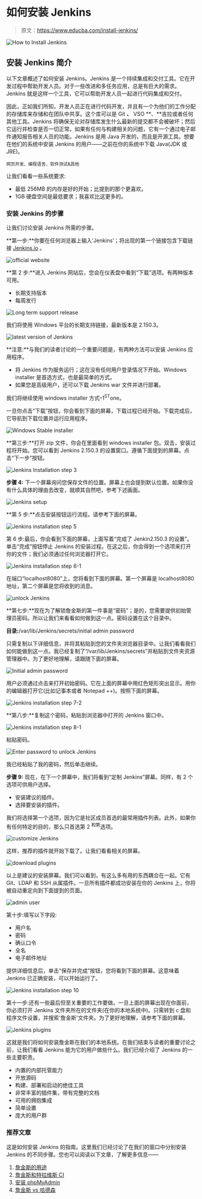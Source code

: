 # 如何安装 Jenkins

> 原文：<https://www.educba.com/install-jenkins/>

![How to Install Jenkins](img/1cc35dc8e778670eb59bbe1cc5ffe570.png)



## 安装 Jenkins 简介

以下文章概述了如何安装 Jenkins。Jenkins 是一个持续集成和交付工具。它在开发过程中帮助开发人员。对于一些改进和多任务应用，总是有巨大的需求。Jenkins 就是这样一个工具，它可以帮助开发人员一起进行代码集成和交付。

因此，正如我们所知，开发人员正在进行代码开发，并且有一个为他们的工作分配的存储库来存储和在团队中共享。这个库可以是 Git **、** VSO **、**吉拉或者任何其他工具。Jenkins 将确保无论对存储库发生什么最新的提交都不会被破坏；然后它运行并检查是否一切正常。如果有任何与构建相关的问题，它有一个通过电子邮件通知报告相关人员的功能。Jenkins 是用 Java 开发的，而且是开源工具。想要在他们的系统中安装 Jenkins 的用户——之前在你的系统中下载 Java(JDK 或 JRE)。

<small>网页开发、编程语言、软件测试&其他</small>

让我们看看一些系统要求:

*   最低 256MB 的内存是好的开始；比提到的那个更喜欢。
*   1GB 硬盘空间是最低要求；我喜欢比这更多的。

### 安装 Jenkins 的步骤

让我们讨论安装 Jenkins 所需的步骤。

**第一步:**你要在任何浏览器上输入‘Jenkins’；将出现的第一个链接包含下载链接 [Jenkins.io](https://www.jenkins.io/) 。

![official website](img/2500f28babe9997b867da7960f37ca6a.png)



**第 2 步:**进入 Jenkins 网站后，您会在仪表盘中看到“下载”选项。有两种版本可用。

*   长期支持版本
*   每周发行

![Long term support release](img/5a1ccc3702a8f0c110853a57c637405a.png)



我们将使用 Windows 平台的长期支持链接，最新版本是 2.150.3。

![latest version of Jenkins](img/f727c71f90f45de6e2c6d036f75e127b.png)



**注意:**与我们的读者讨论的一个重要问题是，有两种方法可以安装 Jenkins 应用程序。

*   将 Jenkins 作为服务运行；这在没有任何用户登录情况下开始。Windows installer 是首选方式，也是最简单的方式。
*   如果您是高级用户，还可以下载 Jenkins war 文件并进行部署。

我们将继续使用 windows installer 方式–1<sup>ST</sup>one。

一旦你点击“下载”按钮，你会看到下面的屏幕，下载过程已经开始。下载完成后，它导航到下载位置并运行应用程序。

![Windows Stable installer](img/e4ac45f0b50273b26804bcd6b9e7ab10.png)



**第三步:**打开 zip 文件，你会在里面看到 windows installer 包。双击，安装过程将开始。您可以看到 Jenkins 2.150.3 的设置窗口。遵循下面提到的屏幕。点击“下一步”按钮。

![Jenkins Installation step 3](img/e5c0a51021b1366d6bcaac5f5bddf07e.png)



**步骤 4:** 下一个屏幕询问您保存文件的位置。屏幕上也会提到默认位置。如果你没有什么具体的理由去改变，就顺其自然吧，参考下述画面。

![Jenkins setup](img/1e1a256e51ea99977adca74c51d825be.png)



**第 5 步:**点击安装按钮运行流程。请参考下面的屏幕。

![Jenkins installation step 5](img/e504b134287a434ab27cca9517d40db5.png)



第 6 步:最后，你会看到下面的屏幕，上面写着“完成了 Jenkin2.150.3 的设置”。单击“完成”按钮停止 Jenkins 的安装过程。在这之后，你会得到一个选项来打开你的文件；我们必须通过任何浏览器打开它。

![Jenkins installation step 6-1](img/81f80eede079976d7c8cecfdb941afd6.png)



在端口“localhost8080”上，您将看到下面的屏幕。第一个屏幕是 localhost8080 地址，第二个屏幕是您将收到的消息。

![unlock Jenkins ](img/b39c287d8d92ed8e31d1954792418be9.png)



**第七步:**现在为了解锁詹金斯的第一件事是“密码”；是的，您需要提供初始管理员密码。所以让我们来看看如何做到这一点。密码设置在这个目录中。

**目录:**/var/lib/Jenkins/secrets/initial admin password

只需复制以下详细信息，并将其粘贴到您的文件夹浏览器目录中。让我们看看我们如何能做到这一点。我已经复制了“/var/lib/Jenkins/secrets”并粘贴到文件夹资源管理器中。为了更好地理解，请跟随下面的屏幕。

![Initial admin password](img/1143a5771f4a64085a81a0c581c8a46a.png)



用户必须通过点击来打开初始密码。它在上面的屏幕中用红色矩形突出显示。用你的编辑器打开它(比如记事本或者 Notepad ++)。按照下面的屏幕。

![Jenkins installation step 7-2](img/83ad6d5d02e704e0358813c47b836da7.png)



**第八步:**复制这个密码，粘贴到浏览器中打开的 Jenkins 窗口中。

![Jenkins installation step 8-1](img/50333c2e28576e8c853802cf26383c4c.png)



粘贴密码。

![Enter password to unlock Jenkins](img/fe01a9063ad4e6ee955ad4b49753777f.png)



我已经粘贴了我的密码，然后单击继续。

**步骤 9:** 现在，在下一个屏幕中，我们将看到“定制 Jenkins”屏幕。同样，有 2 个选项可供用户选择。

*   安装建议的插件。
*   选择要安装的插件。

我们将选择第一个选项，因为它是社区成员首选的最常用插件列表。此外，如果你有任何特定的目的，那么只首选第 2 <sup>和第</sup>选项。

![customize Jenkins ](img/f18f90454389b84b03ee6430c28e2f96.png)



这样，推荐的插件就开始下载了。让我们看看相关的屏幕。

![download plugins](img/0d8f27a2cf8f765f583a1f8082031440.png)



以上是建议的安装屏幕。我们可以看到，有这么多有用的东西耦合在一起。它有 Git、LDAP 和 SSH 从属插件。一旦所有插件都成功安装在你的 Jenkins 上，你将被自动重定向到下面提到的页面。

![admin user](img/ee920660851656d72e90040361d41b53.png)



第十步:填写以下字段:

*   用户名
*   密码
*   确认口令
*   全名
*   电子邮件地址

提供详细信息后，单击“保存并完成”按钮，您将看到下面的屏幕。这意味着 Jenkins 已正确安装，可以开始运行了。

![Jenkins installation step 10](img/d41a61035de119dfc74648f672b2cb50.png)



第十一步:还有一些最后但至关重要的工作要做。一旦上面的屏幕出现在你面前，你必须打开 Jenkins 文件夹所在的文件夹(在你的本地系统中)。只需转到 c 盘和程序文件设置，并搜索'詹金斯'文件夹。为了更好地理解，请参考下面的屏幕。

![Jenkins plugins](img/3c81fa771c70a67449fbba330f5da867.png)



这就是我们将如何安装詹金斯在我们的本地系统。在我们结束与读者的重要讨论之前，让我们看看 Jenkins 能为它的用户做些什么。我们已经介绍了 Jenkins 的一些主要职责。

*   内置的内部托管能力
*   开放源码
*   构建、部署和启动的绝佳工具
*   非常丰富的插件集，带有完整的文档
*   可用的拥抱集成
*   简单设置
*   庞大的用户群

### 推荐文章

这是如何安装 Jenkins 的指南。这里我们已经讨论了在我们的窗口中分别安装 Jenkins 的不同步骤。您也可以阅读以下文章，了解更多信息——

1.  [詹金斯的用途](https://www.educba.com/uses-of-jenkins/)
2.  [詹金斯和特拉维斯 CI](https://www.educba.com/jenkins-vs-travis-ci/)
3.  [安装 phpMyAdmin](https://www.educba.com/install-phpmyadmin/)
4.  [詹金斯 vs 哈德森](https://www.educba.com/jenkins-vs-hudson/)





